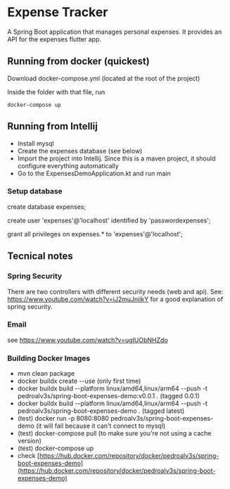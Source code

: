# Expense Tracker

A Spring Boot application that manages personal expenses. It provides an API for the expenses flutter app.

## Running from docker (quickest)

Download docker-compose.yml (located at the root of the project)

Inside the folder with that file, run
```
docker-compose up
```

## Running from Intellij

* Install mysql
* Create the expenses database (see below)
* Import the project into Intellij. Since this is a maven project, it should configure everything automatically
* Go to the ExpensesDemoApplication.kt and run main

### Setup database

create database expenses;

create user 'expenses'@'localhost' identified by 'passwordexpenses';

grant all privileges on expenses.* to 'expenses'@'localhost';

## Tecnical notes

### Spring Security

There are two controllers with different security needs (web and api). See: https://www.youtube.com/watch?v=iJ2muJniikY for a good explanation
of spring security.

### Email

see https://www.youtube.com/watch?v=ugIUObNHZdo

### Building Docker Images

* mvn clean package
* docker buildx create --use (only first time)
* docker buildx build --platform linux/amd64,linux/arm64 --push -t pedroalv3s/spring-boot-expenses-demo:v0.0.1 . (tagged 0.0.1)
* docker buildx build --platform linux/amd64,linux/arm64 --push -t pedroalv3s/spring-boot-expenses-demo . (tagged latest)
* (test) docker run -p 8080:8080 pedroalv3s/spring-boot-expenses-demo (it will fail because it can't connect to mysql)
* (test) docker-compose pull  (to make sure you're not using a cache version)
* (test) docker-compose up 
* check [https://hub.docker.com/repository/docker/pedroalv3s/spring-boot-expenses-demo](https://hub.docker.com/repository/docker/pedroalv3s/spring-boot-expenses-demo) 